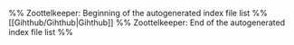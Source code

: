 %% Zoottelkeeper: Beginning of the autogenerated index file list  %%
 [[Gihthub/Gihthub|Gihthub]]
%% Zoottelkeeper: End of the autogenerated index file list  %%
